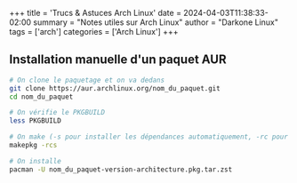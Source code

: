+++
title = 'Trucs & Astuces Arch Linux'
date = 2024-04-03T11:38:33-02:00
summary = "Notes utiles sur Arch Linux"
author = "Darkone Linux"
tags = ['arch']
categories = ['Arch Linux']
+++

## Installation manuelle d'un paquet AUR

```sh
# On clone le paquetage et on va dedans
git clone https://aur.archlinux.org/nom_du_paquet.git
cd nom_du_paquet

# On vérifie le PKGBUILD
less PKGBUILD

# On make (-s pour installer les dépendances automatiquement, -rc pour cleaner après installation)
makepkg -rcs

# On installe
pacman -U nom_du_paquet-version-architecture.pkg.tar.zst
```
